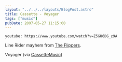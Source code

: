 ```yaml
---
layout: "../../../layouts/BlogPost.astro"
title: Cassette - Voyager
tags: ["music"]
pubDate: 2007-05-27 11:15:00
---
```


`youtube: https://www.youtube.com/watch?v=Z5GU6DG_z9A`

Line Rider mayhem from [The Flippers](http://deathtotheflippers.blogspot.com/).

Voyager (via [CassetteMusic](http://youtube.com/user/CassetteMusic))
